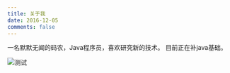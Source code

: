 ```yaml
---
title: 关于我
date: 2016-12-05
comments: false
---
```


一名默默无闻的码农，Java程序员，喜欢研究新的技术。
目前正在补java基础。

![测试](https://raw.githubusercontent.com/MarchNineteen/MarchNineteen.github.io/hexo/source/uploads/picgo/ff7d15473cd54ec3c0e494c5415b406d.jpeg)
